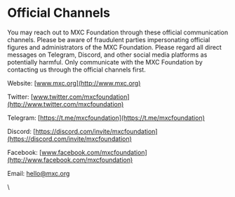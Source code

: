 # Official Channels

You may reach out to MXC Foundation through these official communication channels. Please be aware of fraudulent parties impersonating official figures and administrators of the MXC Foundation. Please regard all direct messages on Telegram, Discord, and other social media platforms as potentially harmful. Only communicate with the MXC Foundation by contacting us through the official channels first.

Website: [www.mxc.org](http://www.mxc.org)

Twitter: [www.twitter.com/mxcfoundation](http://www.twitter.com/mxcfoundation)

Telegram: [https://t.me/mxcfoundation](https://t.me/mxcfoundation)

Discord: [https://discord.com/invite/mxcfoundation](https://discord.com/invite/mxcfoundation)

Facebook: [www.facebook.com/mxcfoundation](http://www.facebook.com/mxcfoundation)

Email: [hello@mxc.org](mailto:hello@mxc.org)&#x20;

\
